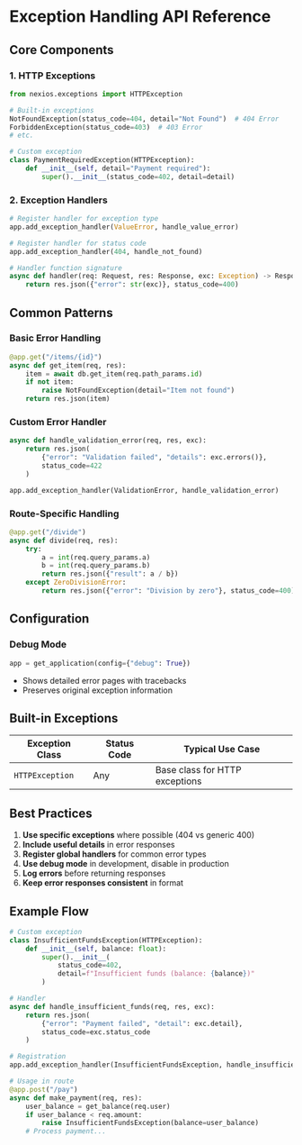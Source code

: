 # Exception Handling API Reference

## Core Components

### 1. HTTP Exceptions
```python
from nexios.exceptions import HTTPException

# Built-in exceptions
NotFoundException(status_code=404, detail="Not Found")  # 404 Error
ForbiddenException(status_code=403)  # 403 Error
# etc.

# Custom exception
class PaymentRequiredException(HTTPException):
    def __init__(self, detail="Payment required"):
        super().__init__(status_code=402, detail=detail)
```

### 2. Exception Handlers
```python
# Register handler for exception type
app.add_exception_handler(ValueError, handle_value_error)

# Register handler for status code
app.add_exception_handler(404, handle_not_found)

# Handler function signature
async def handler(req: Request, res: Response, exc: Exception) -> Response:
    return res.json({"error": str(exc)}, status_code=400)
```

## Common Patterns

### Basic Error Handling
```python
@app.get("/items/{id}")
async def get_item(req, res):
    item = await db.get_item(req.path_params.id)
    if not item:
        raise NotFoundException(detail="Item not found")
    return res.json(item)
```

### Custom Error Handler
```python
async def handle_validation_error(req, res, exc):
    return res.json(
        {"error": "Validation failed", "details": exc.errors()},
        status_code=422
    )

app.add_exception_handler(ValidationError, handle_validation_error)
```

### Route-Specific Handling
```python
@app.get("/divide")
async def divide(req, res):
    try:
        a = int(req.query_params.a)
        b = int(req.query_params.b)
        return res.json({"result": a / b})
    except ZeroDivisionError:
        return res.json({"error": "Division by zero"}, status_code=400)
```

## Configuration

### Debug Mode
```python
app = get_application(config={"debug": True})
```
- Shows detailed error pages with tracebacks
- Preserves original exception information

## Built-in Exceptions

| Exception Class       | Status Code | Typical Use Case               |
|-----------------------|-------------|---------------------------------|
| `HTTPException`       | Any         | Base class for HTTP exceptions  |

## Best Practices

1. **Use specific exceptions** where possible (404 vs generic 400)
2. **Include useful details** in error responses
3. **Register global handlers** for common error types
4. **Use debug mode** in development, disable in production
5. **Log errors** before returning responses
6. **Keep error responses consistent** in format

## Example Flow

```python
# Custom exception
class InsufficientFundsException(HTTPException):
    def __init__(self, balance: float):
        super().__init__(
            status_code=402,
            detail=f"Insufficient funds (balance: {balance})"
        )

# Handler
async def handle_insufficient_funds(req, res, exc):
    return res.json(
        {"error": "Payment failed", "detail": exc.detail},
        status_code=exc.status_code
    )

# Registration
app.add_exception_handler(InsufficientFundsException, handle_insufficient_funds)

# Usage in route
@app.post("/pay")
async def make_payment(req, res):
    user_balance = get_balance(req.user)
    if user_balance < req.amount:
        raise InsufficientFundsException(balance=user_balance)
    # Process payment...
```